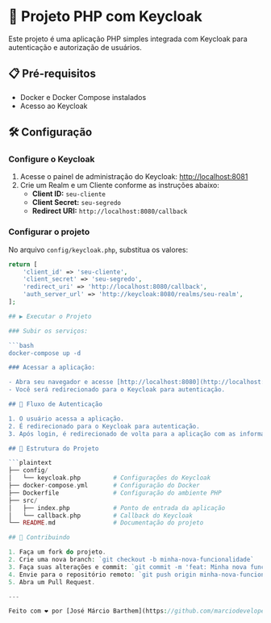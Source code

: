 # 🚀 Projeto PHP com Keycloak

Este projeto é uma aplicação PHP simples integrada com Keycloak para autenticação e autorização de usuários.

## 📋 Pré-requisitos

- Docker e Docker Compose instalados
- Acesso ao Keycloak

## 🛠️ Configuração

### Configure o Keycloak

1. Acesse o painel de administração do Keycloak: [http://localhost:8081](http://localhost:8081)
2. Crie um Realm e um Cliente conforme as instruções abaixo:
   - **Client ID:** `seu-cliente`
   - **Client Secret:** `seu-segredo`
   - **Redirect URI:** `http://localhost:8080/callback`

### Configurar o projeto

No arquivo `config/keycloak.php`, substitua os valores:

```php
return [
    'client_id' => 'seu-cliente',
    'client_secret' => 'seu-segredo',
    'redirect_uri' => 'http://localhost:8080/callback',
    'auth_server_url' => 'http://keycloak:8080/realms/seu-realm',
];

## ▶️ Executar o Projeto

### Subir os serviços:

```bash
docker-compose up -d

### Acessar a aplicação:

- Abra seu navegador e acesse [http://localhost:8080](http://localhost:8080)
- Você será redirecionado para o Keycloak para autenticação.

## 🔄 Fluxo de Autenticação

1. O usuário acessa a aplicação.
2. É redirecionado para o Keycloak para autenticação.
3. Após login, é redirecionado de volta para a aplicação com as informações do usuário.

## 📝 Estrutura do Projeto

```plaintext
├── config/
│   └── keycloak.php         # Configurações do Keycloak
├── docker-compose.yml       # Configuração do Docker
├── Dockerfile               # Configuração do ambiente PHP
├── src/
│   ├── index.php            # Ponto de entrada da aplicação
│   └── callback.php         # Callback do Keycloak
└── README.md                # Documentação do projeto

## 🤝 Contribuindo

1. Faça um fork do projeto.
2. Crie uma nova branch: `git checkout -b minha-nova-funcionalidade`
3. Faça suas alterações e commit: `git commit -m 'feat: Minha nova funcionalidade'`
4. Envie para o repositório remoto: `git push origin minha-nova-funcionalidade`
5. Abra um Pull Request.

---

Feito com ❤️ por [José Márcio Barthem](https://github.com/marciodeveloper)
